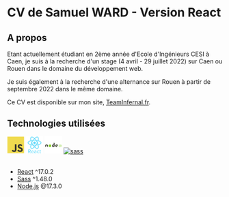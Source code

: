 <div>
	<h1>CV de Samuel WARD - Version React</h1>
	<h2>A propos</h2>
	<p>Etant actuellement étudiant en 2ème année d'Ecole d'Ingénieurs CESI à Caen, je suis à la recherche d'un stage (4 avril - 29 juillet 2022) sur Caen ou Rouen dans le domaine du développement web.</p>
	<p>Je suis également à la recherche d'une alternance sur Rouen à partir de septembre 2022 dans le même domaine.</p>
	<p>Ce CV est disponible sur mon site, <a href="https://teaminfernal.fr/jobs">TeamInfernal.fr</a>.</p>
	<h2>Technologies utilisées</h2>
	<a href="https://developer.mozilla.org/en-US/docs/Web/JavaScript" target="_blank" rel="noreferrer"><img src="https://raw.githubusercontent.com/devicons/devicon/master/icons/javascript/javascript-original.svg" alt="javascript" width="40" height="40"/></a>
	<a href="https://reactjs.org/" target="_blank" rel="noreferrer"><img src="https://raw.githubusercontent.com/devicons/devicon/master/icons/react/react-original-wordmark.svg" alt="react" width="40" height="40"/></a>
	<a href="https://nodejs.org" target="_blank" rel="noreferrer"><img src="https://raw.githubusercontent.com/devicons/devicon/master/icons/nodejs/nodejs-original-wordmark.svg" alt="nodejs" width="40" height="40"/></a>
	<a href="https://sass-lang.com/" target="_blank" rel="noreferrer"><img src="https://www.vectorlogo.zone/logos/sass-lang/sass-lang-icon.svg" alt="sass" width="40" height="40"/></a>
	<br><br>
	<ul>
		<li><a href="https://reactjs.org/">React</a> ^17.0.2</li>
		<li><a href="https://sass-lang.com/">Sass</a> ^1.48.0</li>
		<li><a href="https://nodejs.org/en/">Node.js</a> @17.3.0</li>
	</ul>
</div>
